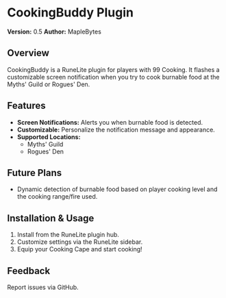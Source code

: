 # CookingBuddy Plugin

**Version:** 0.5
**Author:** MapleBytes

## Overview

CookingBuddy is a RuneLite plugin for players with 99 Cooking. It flashes a customizable screen notification when you try to cook burnable food at the Myths' Guild or Rogues' Den.

## Features

- **Screen Notifications:** Alerts you when burnable food is detected.
- **Customizable:** Personalize the notification message and appearance.
- **Supported Locations:**
    - Myths' Guild
    - Rogues' Den

## Future Plans

- Dynamic detection of burnable food based on player cooking level and the cooking range/fire used.

## Installation & Usage

1. Install from the RuneLite plugin hub.
2. Customize settings via the RuneLite sidebar.
3. Equip your Cooking Cape and start cooking!

## Feedback

Report issues via GitHub.
